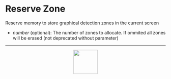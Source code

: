 # Reserve Zone
Reserve memory to store graphical detection zones in the current screen
- _number_ (optional): The number of zones to allocate. If ommited all zones will be erased (not deprecated without parameter)
---
<p align="center"><img valign="middle" width="76px" src="https://drive.google.com/uc?export=view&id=1c2KO0LJpvMS9X9CAGV6dOfciR7OWhdKA" /></p>